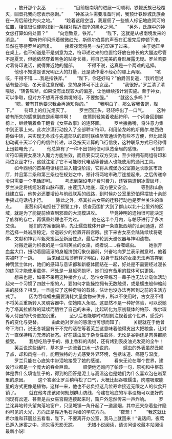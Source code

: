 　　，放开那个女巫
　　……
　　“目前极南境的进展一切顺利，铁鞭氏族已经覆灭，回音托我向您表示感谢。”
　　“神圣决斗需要准备时间，我预计铁砂城氏族会在一周后前往灼火之地。”
　　“趁着这段空当，我雇佣了一些族人标记地底冥河的位置，相信很快便能找到一条相对靠近海岸的黑水之河。”
　　“另外，氏族中的神女您打算如何处置？”
　　“向您致意。铁斧。”
　　“陛下，这就是从极南境发来的消息。”
　　聆听符印闪烁着微微红光，斯佩尔伯爵的声音在汇报完后停顿下来，显然在等待罗兰的回复。
　　接着夜莺将另一块符印递了过来。
　　由于她正坐在桌上，也不知道是不是刻意为之，符印递过来的位置恰好放在修长的大腿边尽管不是夏天，但她依然穿着黑色的贴身长裤，将自己完美的身形展露无疑。罗兰若要对着符印说话，就得靠近她的腿部。
　　不得不说，这真是一个两难的选择。
　　他也不知道是该光明正大的打量，还是装作漫不经心的瞟上两眼。
　　“咳咳，干得不错……我是指铁斧。”
　　“陛下，你还好吗？”伯爵回复道，“我听您说话有些沙哑，冬天请注意保暖，您的身体可不比女巫。”
　　“我很好。”罗兰清了清喉咙，“转告铁斧，如果没有出现较大的偏差，让他继续按计划实施。至于神女，可以争取，但对方不想离开极南境的话，不要勉强。”
　　“就这么多吗？”
　　“嗯，若有其他要求我会再通知你的。”
　　“我明白了，那么容我告退，陛下。”
　　符印上的红光熄灭了。
　　罗兰回正头，轻轻呼出了一口气。
　　这种若有所失的感觉到底是闹哪样啊！
　　夜莺则轻笑着收起符印，一个闪身回到躺椅上，继续嚼着鱼干翻看《女巫故事》的连环画。
　　罗兰撇撇嘴，将注意力集中到正事上来。此次沙漠行动投入了全部聆听符印，利用坠龙岭的斯佩尔.帕西伯爵做中转，来实现无冬城与先遣部队的即时联络尽管通话仍有些不方便，但比起最初动辄十天半个月的信件传递，以及按天计算的飞行信使，这种联系方式已经称得上迅若电光了。
　　他总算有了一种不出领地便可纵览全局的感慨。
　　可惜聆听符印需要女巫注入魔力方能生效，而且要实现双方交谈，至少得拥有两组符印和两位女巫才行，这就注定了它不可能取代电话等普通人也能使用的通讯工具。
　　如今西境的首条电话线已进入铺设阶段，它将从城堡办公室直达长歌区市政厅，并且第二条和第三条也在规划之中，预计将两地市政厅连接起来，之后传递命令只需要一个电话即可。
　　考虑到架设电杆费时费力，还容易遭到冰雪破坏，罗兰决定将线缆沿着山脉布置，由莲沉入地底，既方便又安全。
　　等到群山防线建立后，他势必还要增设与前线联系的线路，到时候办公室里恐怕得摆放十余部手摇式电话机才行。
　　除此之外，塔其拉古女巫的迁移行动也是罗兰关注的重点。
　　麦茜和闪电担任了预警工作，侦查范围扩大到了群山以北十公里外的区域，就是为了能提前侦查到邪兽的大规模进攻。
　　毕竟神明的遗物很可能决定了族群的存亡，再慎重处理也不为过。
　　他在这半个月内，与帕莎进行了多次交谈。
　　她们的方案很简单，先让蠕虫载体开辟一条直抵西境的山间通道，然后选择一处岩层稳定，岔道较少的位置开辟宫殿。接下来古女巫会陆陆续续将载体、文献和神罚军躯壳搬运至新居住点，最后才轮到天谴仪器与神明遗物。
　　对搬迁最为积极的是一位叫芙兰的女巫，或者说……吞噬蠕虫。
　　她张开血盆大口，扭动着圆滚滚的身躯挤到幻象仪器前，兴奋地向罗兰表示谢意时，他着实被吓了一跳。
　　后来经过帕莎解释才明白，投身于载体的女巫无法再寄存到神罚武士体内，她们的感知与意识都和新躯体固结在一起，好处是不需要经过漫长的练习才能使用载体，坏处是一旦躯壳损坏，她们没有备用的载体可供更换。
　　想来也是，如果不采用这种接合方式，恐怕女巫练习一辈子也无法让载体活动起来一个习惯了四肢十指的人，要如何才能操控拥有无数触须，或是蠕虫般伸缩前进的肢体？相反，一旦适应了这种奇特的载体，估计也没办法再回到之前的生活方式了。
　　因为吞噬蠕虫需要消耗大量食物来供养，所以不使用时，古女巫不得不将芙兰重新转入灵魂容器中，使她陷入永眠。这显然不是一种好体验，可以说她为了塔其拉族群的延续而牺牲了自己的未来，比起转化为原初载体的帕莎、埃尔瑕等人付出的代价更加沉重。
　　至少后者能够时时刻刻注视着这个世界，感受外界的变化与更替。
　　由此她对罗兰的感激也可想而知了。
　　关键就在于他曾夸下海口，说无冬城里有干不完的活在等着芙兰这意味着他得支出大把粮食，让对方一直保持精力充沛的状态。好在蠕虫属于杂食性载体，无论是谷物还是肉类都能接受。
　　我想吃热乎乎的、撒上香料的肉粥，还有烤到表皮油光发亮的全牛！
　　芙兰说这些话时，基本是一边流着口水一边说的。
　　蠕虫的外表虽然丑陋了点，却和肉瘤一样，能用独特的方式感受外界环境，包括味道、痛楚与温度。
　　罗兰只能在心底笑中带泪地接受了她的感谢。
　　看来无论在哪个世界，建设行业都是一个庞大的吞金巨兽。
　　顺便他还询问了帕莎一句，原初和中枢载体是靠什么填饱肚子的，得到的回答是泥土与高温这也是她们为什么喜欢泡在岩浆里的原因。
　　这个答案让罗兰稍稍松了口气，大概比起吞噬蠕虫，肉瘤吸取能量的方式更像是植物。这样一来，他也不必负担这几位寿命接近无限之人的伙食开销了。
　　就在他考虑该如何规划群山防线，令建在地底的军事设施可以更好的同现有岔道、甚至是古女巫宫殿连接起来时，窗户外忽然传来一声炸响。
　　罗兰诧异地转头望向落地窗户，只见城镇一角升起了一道黑烟，其中还夹杂着些许隐约可见的火光，方向正是靠近毛石内墙的学院方向。
　　“夜莺！”
　　“我这就让希尔维和菲丽丝去看看，陛下，不要离开办公室，我马上就回来！”说话间，夜莺已遁入迷雾之中，消失得无影无踪。
　　无错小说阅读，请访问请收藏本站阅读最新小说!